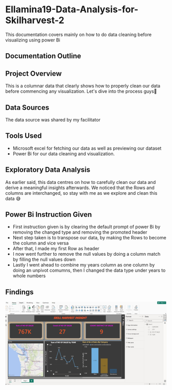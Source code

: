 # Ellamina19-Data-Analysis-for-Skilharvest-2
This documentation covers mainly on how to do data cleaning before visualizing using power Bi

## Documentation Outline

## Project Overview
This is a columnar data that clearly shows how to properly clean our data before commencing any visualization. Let's dive into the process guys💃
 
## Data Sources
The data source was shared by my facilitator 

## Tools Used
- Microsoft excel for fetching our data as well as previewing our dataset
- Power Bi for our data cleaning and visualization.

## Exploratory Data Analysis
As earlier said, this data centres on how to carefully clean our data and derive a meaningful insights afterwards. We noticed that the Rows and columns are interchanged, so stay with me as we explore and clean this data 😅

## Power Bi Instruction Given
- First instruction given is by clearing the default prompt of power Bi by removing the changed type and removing the promoted header
- Next step taken is to transpose our data, by making the Rows to become the column and vice versa
- After that, I made my first Row as header
- I now went further to remove the null values by doing a column match by filling the null values down
- Lastly I went ahead to combine my years column as one column by doing an unpivot comumns, then I changed the data type under years to whole numbers

## Findings
![data](https://github.com/Ellamina19/Ellamina19-Data-Analysis-for-Skilharvest-2/blob/main/skillharvest%20visual.jpg)


